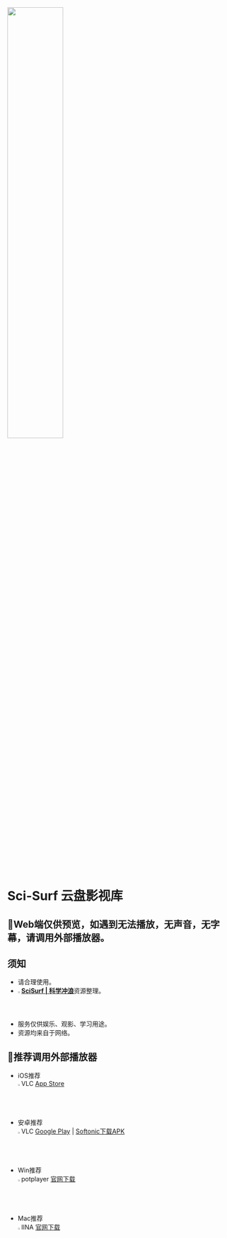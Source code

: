 <img src="https://s3.bmp.ovh/imgs/2022/08/18/55c7f88038657e89.png" width="50%">


Sci-Surf 云盘影视库
=================

**🔔Web端仅供预览，如遇到无法播放，无声音，无字幕，请调用外部播放器。**
-----------------

## 须知
- 请合理使用。
- <img src="https://telegram.org/img/favicon.ico" width="1.6%">[**SciSurf | 科学冲浪**](https://t.me/scisurf)资源整理。
- 服务仅供娱乐、观影、学习用途。
- 资源均来自于网络。

## 🎦推荐调用外部播放器

- iOS推荐<br> <img src="https://images.videolan.org/images/favicon.ico" width="1.6%">VLC 
[App Store](https://apps.apple.com/cn/app/vlc-media-player/id650377962)

- 安卓推荐<br> <img src="https://images.videolan.org/images/favicon.ico" width="1.6%">VLC 
[Google Play](https://play.google.com/store/apps/details?id=org.videolan.vlc) |
[Softonic下载APK](https://gsf-fl.softonic.com/992/e17/2210bfb90c352ba867f2b4feac73dbb912/VLC_for_Android_v3.4.3_.apk?Expires=1662389003&Signature=deba35d39323f7a7190e609c0c847089d8110902&url=https://vlc-media-player.en.softonic.com/android&Filename=VLC_for_Android_v3.4.3_.apk)

- Win推荐<br> <img src="https://www.megaleechers.com/storage/PotPlayer-Icon.png" width="1.6%">potplayer 
[官网下载](https://daumpotplayer.com/download/)

- Mac推荐<br> <img src="https://iina.io/images/iina-icon-60.png" width="1.6%">IINA 
[官网下载](https://iina.io/)
